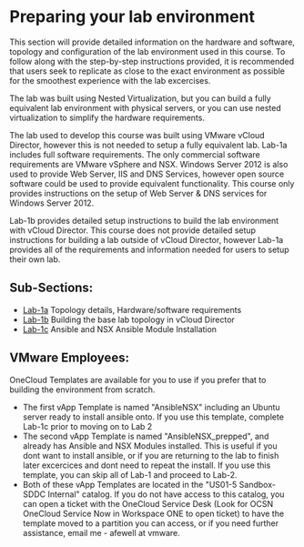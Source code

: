 # Preparing your lab environment
This section will provide detailed information on the hardware and software, topology and configuration of the lab environment used in this course. To follow along with the step-by-step instructions provided, it is recommended that users seek to replicate as close to the exact environment as possible for the smoothest experience with the lab excercises.

The lab was built using Nested Virtualization, but you can build a fully equivalent lab environment with physical servers, or you can use nested virtualization to simplify the hardware requirements.

The lab used to develop this course was built using VMware vCloud Director, however this is not needed to setup a fully equivalent lab. Lab-1a includes full software requirements. The only commercial software requirements are VMware vSphere and NSX. Windows Server 2012 is also used to provide Web Server, IIS and DNS Services, however open source software could be used to provide equivalent functionality. This course only provides instructions on the setup of Web Server & DNS services for Windows Server 2012.

Lab-1b provides detailed setup instructions to build the lab environment with vCloud Director. This course does not provide detailed setup instructions for building a lab outside of vCloud Director, however Lab-1a provides all of the requirements and information needed for users to setup their own lab.

## Sub-Sections:

-  [Lab-1a](Lab1a-TopologyReview/) Topology details, Hardware/software requirements
-  [Lab-1b](Lab1b-vCDSetup/) Building the base lab topology in vCloud Director
-  [Lab-1c](Lab1c-AnsibleInstall) Ansible and NSX Ansible Module Installation

## VMware Employees:
OneCloud Templates are available for you to use if you prefer that to building the environment from scratch.
-  The first vApp Template is named "AnsibleNSX" including an Ubuntu server ready to install ansible onto. If you use this template, complete Lab-1c prior to moving on to Lab 2
-  The second vApp Template is named "AnsibleNSX_prepped", and already has Ansible and NSX Modules installed. This is useful if you dont want to install ansible, or if you are returning to the lab to finish later excercices and dont need to repeat the install. If you use this template, you can skip all of Lab-1 and proceed to Lab-2.
-   Both of these vApp Templates are located in the "US01-5 Sandbox-SDDC Internal" catalog. If you do not have access to this catalog, you can open a ticket with the OneCloud Service Desk (Look for OCSN OneCloud Service Now in Workspace ONE to open ticket) to have the template moved to a partition you can access, or if you need further assistance, email me - afewell at vmware.
